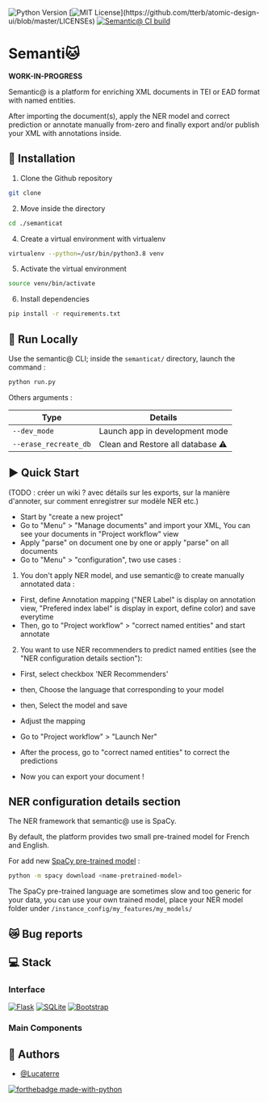 <!--<img src="" width=300 align=right>-->

![Python Version](https://img.shields.io/badge/python-3.8-blue) [![MIT License](https://img.shields.io/apm/l/atomic-design-ui.svg?)](https://github.com/tterb/atomic-design-ui/blob/master/LICENSEs) [![Semantic@ CI build](https://github.com/Lucaterre/semanticat/actions/workflows/CI.yml/badge.svg)](https://github.com/Lucaterre/semanticat/actions/workflows/CI.yml)
<!-- CI badge -->
# Semanti🐱 

**WORK-IN-PROGRESS**

Semantic@ is a platform for enriching XML documents in TEI or EAD format with named entities. 

After importing the document(s), apply the NER model and correct prediction or annotate manually from-zero and finally export and/or publish your XML with annotations inside.


## :battery: Installation



1. Clone the Github repository

```bash
git clone 
```

2. Move inside the directory

```bash
cd ./semanticat
```

4. Create a virtual environment with virtualenv

```bash
virtualenv --python=/usr/bin/python3.8 venv
```

5. Activate the virtual environment

```bash
source venv/bin/activate
```

6. Install dependencies

```bash
pip install -r requirements.txt
```


## :rocket: Run Locally

Use the semantic@ CLI; inside the `semanticat/` directory, launch the command :

```bash
python run.py
```

Others arguments :

| **Type**              | **Details**                                  |
|-----------------------|----------------------------------------------|
| `--dev_mode`          | Launch app in development mode               |
| `--erase_recreate_db` | Clean and Restore all database :warning: |

## :arrow_forward: Quick Start

(TODO : créer un wiki ? avec détails sur les exports, sur la manière d'annoter, sur comment enregistrer sur modèle NER etc.)

- Start by "create a new project"
- Go to "Menu" > "Manage documents" and import your XML, You can see your documents in
"Project workflow" view
- Apply "parse" on document one by one or apply "parse" on all documents
- Go to "Menu" > "configuration", two use cases :

1. You don't apply NER model, and use semantic@ to create manually annotated data :
- First, define Annotation mapping ("NER Label" is display on annotation view, "Prefered index label" is display in export, define color) and save everytime
- Then, go to "Project workflow" > "correct named entities" and start annotate

2. You want to use NER recommenders to predict named entities (see the "NER configuration details section"):
- First, select checkbox 'NER Recommenders'
- then, Choose the language that corresponding to your model
- then, Select the model and save
- Adjust the mapping
- Go to "Project workflow" > "Launch Ner"
- After the process, go to "correct named entities" to correct the predictions

- Now you can export your document !

## NER configuration details section

The NER framework that semantic@ use is SpaCy.

By default, the platform provides two small pre-trained model for French and English.

For add new [SpaCy pre-trained model](https://spacy.io/usage/models) : 

```bash
python -m spacy download <name-pretrained-model>
```

The SpaCy pre-trained language are sometimes slow and too generic for your data, you 
can use your own trained model, place your NER model folder under `/instance_config/my_features/my_models/` 

## :crying_cat_face: Bug reports

## :computer: Stack 

### Interface

[![Flask](https://img.shields.io/badge/flask-%23000.svg?style=for-the-badge&logo=flask&logoColor=white)](https://flask.palletsprojects.com/en/2.1.x/)
[![SQLite](https://img.shields.io/badge/sqlite-%2307405e.svg?style=for-the-badge&logo=sqlite&logoColor=white)](https://www.sqlite.org/index.html)
[![Bootstrap](https://img.shields.io/badge/bootstrap-%23563D7C.svg?style=for-the-badge&logo=bootstrap&logoColor=white)](https://getbootstrap.com/)

### Main Components

## :bust_in_silhouette: Authors

- [@Lucaterre](https://github.com/Lucaterre)

[![forthebadge made-with-python](http://ForTheBadge.com/images/badges/made-with-python.svg)](https://www.python.org/)
